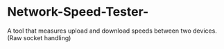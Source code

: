 # Network-Speed-Tester-
A tool that measures upload and download speeds between two devices. (Raw socket handling) 
